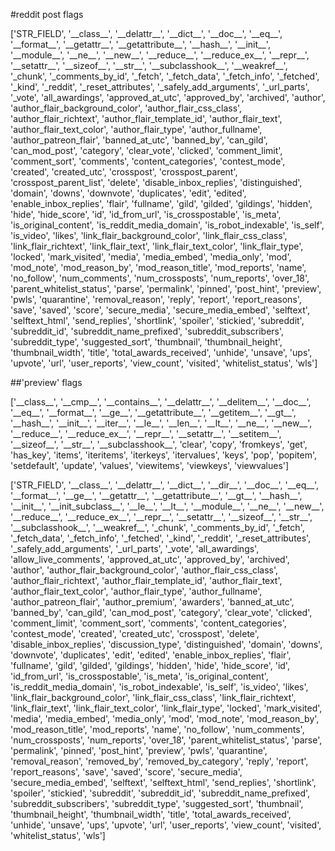 #reddit post flags

<p>['STR_FIELD', '__class__', '__delattr__', '__dict__', '__doc__', '__eq__', '__format__', '__getattr__', '__getattribute__', '__hash__', '__init__', '__module__', '__ne__', '__new__', '__reduce__', '__reduce_ex__', '__repr__', '__setattr__', '__sizeof__', '__str__', '__subclasshook__', '__weakref__', '_chunk', '_comments_by_id', '_fetch', '_fetch_data', '_fetch_info', '_fetched', '_kind', '_reddit', '_reset_attributes', '_safely_add_arguments', '_url_parts', '_vote', 'all_awardings', 'approved_at_utc', 'approved_by', 'archived', 'author', 'author_flair_background_color', 'author_flair_css_class', 'author_flair_richtext', 'author_flair_template_id', 'author_flair_text', 'author_flair_text_color', 'author_flair_type', 'author_fullname', 'author_patreon_flair', 'banned_at_utc', 'banned_by', 'can_gild', 'can_mod_post', 'category', 'clear_vote', 'clicked', 'comment_limit', 'comment_sort', 'comments', 'content_categories', 'contest_mode', 'created', 'created_utc', 'crosspost', 'crosspost_parent', 'crosspost_parent_list', 'delete', 'disable_inbox_replies', 'distinguished', 'domain', 'downs', 'downvote', 'duplicates', 'edit', 'edited', 'enable_inbox_replies', 'flair', 'fullname', 'gild', 'gilded', 'gildings', 'hidden', 'hide', 'hide_score', 'id', 'id_from_url', 'is_crosspostable', 'is_meta', 'is_original_content', 'is_reddit_media_domain', 'is_robot_indexable', 'is_self', 'is_video', 'likes', 'link_flair_background_color', 'link_flair_css_class', 'link_flair_richtext', 'link_flair_text', 'link_flair_text_color', 'link_flair_type', 'locked', 'mark_visited', 'media', 'media_embed', 'media_only', 'mod', 'mod_note', 'mod_reason_by', 'mod_reason_title', 'mod_reports', 'name', 'no_follow', 'num_comments', 'num_crossposts', 'num_reports', 'over_18', 'parent_whitelist_status', 'parse', 'permalink', 'pinned', 'post_hint', 'preview', 'pwls', 'quarantine', 'removal_reason', 'reply', 'report', 'report_reasons', 'save', 'saved', 'score', 'secure_media', 'secure_media_embed', 'selftext', 'selftext_html', 'send_replies', 'shortlink', 'spoiler', 'stickied', 'subreddit', 'subreddit_id', 'subreddit_name_prefixed', 'subreddit_subscribers', 'subreddit_type', 'suggested_sort', 'thumbnail', 'thumbnail_height', 'thumbnail_width', 'title', 'total_awards_received', 'unhide', 'unsave', 'ups', 'upvote', 'url', 'user_reports', 'view_count', 'visited', 'whitelist_status', 'wls']</p>

##'preview' flags
<p>['__class__', '__cmp__', '__contains__', '__delattr__', '__delitem__', '__doc__', '__eq__', '__format__', '__ge__', '__getattribute__', '__getitem__', '__gt__', '__hash__', '__init__', '__iter__', '__le__', '__len__', '__lt__', '__ne__', '__new__', '__reduce__', '__reduce_ex__', '__repr__', '__setattr__', '__setitem__', '__sizeof__', '__str__', '__subclasshook__', 'clear', 'copy', 'fromkeys', 'get', 'has_key', 'items', 'iteritems', 'iterkeys', 'itervalues', 'keys', 'pop', 'popitem', 'setdefault', 'update', 'values', 'viewitems', 'viewkeys', 'viewvalues']</p>


<p>['STR_FIELD', '__class__', '__delattr__', '__dict__', '__dir__', '__doc__', '__eq__', '__format__', '__ge__', '__getattr__', '__getattribute__', '__gt__', '__hash__', '__init__', '__init_subclass__', '__le__', '__lt__', '__module__', '__ne__', '__new__', '__reduce__', '__reduce_ex__', '__repr__', '__setattr__', '__sizeof__', '__str__', '__subclasshook__', '__weakref__', '_chunk', '_comments_by_id', '_fetch', '_fetch_data', '_fetch_info', '_fetched', '_kind', '_reddit', '_reset_attributes', '_safely_add_arguments', '_url_parts', '_vote', 'all_awardings', 'allow_live_comments', 'approved_at_utc', 'approved_by', 'archived', 'author', 'author_flair_background_color', 'author_flair_css_class', 'author_flair_richtext', 'author_flair_template_id', 'author_flair_text', 'author_flair_text_color', 'author_flair_type', 'author_fullname', 'author_patreon_flair', 'author_premium', 'awarders', 'banned_at_utc', 'banned_by', 'can_gild', 'can_mod_post', 'category', 'clear_vote', 'clicked', 'comment_limit', 'comment_sort', 'comments', 'content_categories', 'contest_mode', 'created', 'created_utc', 'crosspost', 'delete', 'disable_inbox_replies', 'discussion_type', 'distinguished', 'domain', 'downs', 'downvote', 'duplicates', 'edit', 'edited', 'enable_inbox_replies', 'flair', 'fullname', 'gild', 'gilded', 'gildings', 'hidden', 'hide', 'hide_score', 'id', 'id_from_url', 'is_crosspostable', 'is_meta', 'is_original_content', 'is_reddit_media_domain', 'is_robot_indexable', 'is_self', 'is_video', 'likes', 'link_flair_background_color', 'link_flair_css_class', 'link_flair_richtext', 'link_flair_text', 'link_flair_text_color', 'link_flair_type', 'locked', 'mark_visited', 'media', 'media_embed', 'media_only', 'mod', 'mod_note', 'mod_reason_by', 'mod_reason_title', 'mod_reports', 'name', 'no_follow', 'num_comments', 'num_crossposts', 'num_reports', 'over_18', 'parent_whitelist_status', 'parse', 'permalink', 'pinned', 'post_hint', 'preview', 'pwls', 'quarantine', 'removal_reason', 'removed_by', 'removed_by_category', 'reply', 'report', 'report_reasons', 'save', 'saved', 'score', 'secure_media', 'secure_media_embed', 'selftext', 'selftext_html', 'send_replies', 'shortlink', 'spoiler', 'stickied', 'subreddit', 'subreddit_id', 'subreddit_name_prefixed', 'subreddit_subscribers', 'subreddit_type', 'suggested_sort', 'thumbnail', 'thumbnail_height', 'thumbnail_width', 'title', 'total_awards_received', 'unhide', 'unsave', 'ups', 'upvote', 'url', 'user_reports', 'view_count', 'visited', 'whitelist_status', 'wls']</p>